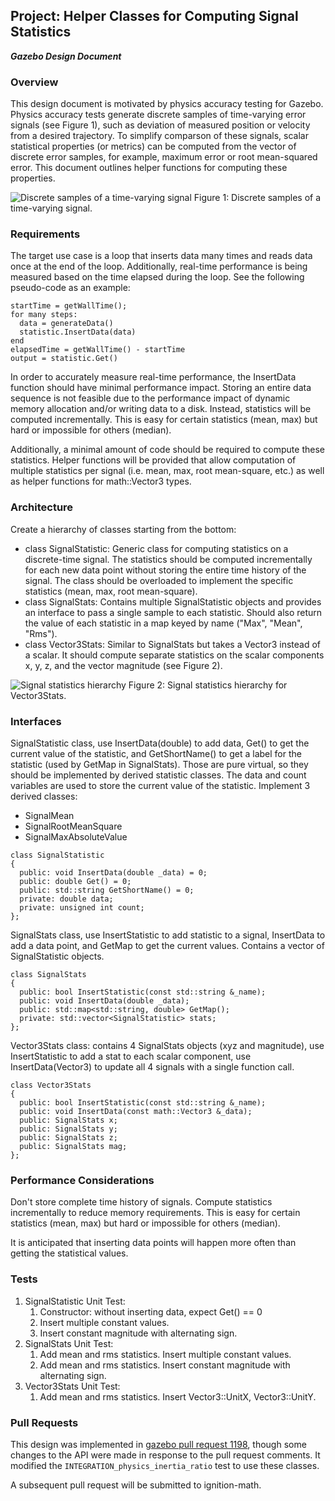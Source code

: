 ## Project: Helper Classes for Computing Signal Statistics
***Gazebo Design Document***

### Overview

This design document is motivated by physics accuracy testing for Gazebo.
Physics accuracy tests generate discrete samples of time-varying error signals (see Figure 1),
such as deviation of measured position or velocity from a desired trajectory.
To simplify comparson of these signals,
scalar statistical properties (or metrics) can be computed
from the vector of discrete error samples,
for example, maximum error or root mean-squared error.
This document outlines helper functions for computing these properties.

![Discrete samples of a time-varying signal](https://bitbucket.org/osrf/gazebo_design/raw/69d0c56c8ae18f79cdabcc40a9cedf13e51b480e/signal_stats/discrete_signal.png)
Figure 1: Discrete samples of a time-varying signal.

### Requirements

The target use case is a loop that inserts data many times and reads data once at the end of the loop.
Additionally, real-time performance is being measured based on the time elapsed during the loop.
See the following pseudo-code as an example:

~~~
startTime = getWallTime();
for many steps:
  data = generateData()
  statistic.InsertData(data)
end
elapsedTime = getWallTime() - startTime
output = statistic.Get()
~~~

In order to accurately measure real-time performance,
the InsertData function should have minimal performance impact.
Storing an entire data sequence is not feasible due to
the performance impact of dynamic memory allocation and/or
writing data to a disk.
Instead, statistics will be computed incrementally.
This is easy for certain statistics (mean, max)
but hard or impossible for others (median).

Additionally, a minimal amount of code should be required
to compute these statistics.
Helper functions will be provided that allow computation of
multiple statistics per signal
(i.e. mean, max, root mean-square, etc.)
as well as helper functions for math::Vector3 types.

### Architecture
Create a hierarchy of classes starting from the bottom:

* class SignalStatistic: Generic class for computing statistics on a discrete-time signal.
The statistics should be computed incrementally for each new data point without
storing the entire time history of the signal.
The class should be overloaded to implement the specific statistics (mean, max, root mean-square).
* class SignalStats: Contains multiple SignalStatistic objects and provides an
interface to pass a single sample to each statistic.
Should also return the value of each statistic
in a map keyed by name ("Max", "Mean", "Rms").
* class Vector3Stats: Similar to SignalStats but takes a Vector3 instead of a scalar.
It should compute separate statistics on the scalar components x, y, z,
and the vector magnitude (see Figure 2).

![Signal statistics hierarchy](https://bitbucket.org/osrf/gazebo_design/raw/69d0c56c8ae18f79cdabcc40a9cedf13e51b480e/signal_stats/signal_stats_hierarchy.png)
Figure 2: Signal statistics hierarchy for Vector3Stats.

### Interfaces
SignalStatistic class, use InsertData(double) to add data,
Get() to get the current value of the statistic,
and GetShortName() to get a label for the statistic (used by GetMap in SignalStats).
Those are pure virtual, so they should be implemented by derived statistic classes.
The data and count variables are used to store the current value of the statistic.
Implement 3 derived classes:

* SignalMean
* SignalRootMeanSquare
* SignalMaxAbsoluteValue
~~~
class SignalStatistic
{
  public: void InsertData(double _data) = 0;
  public: double Get() = 0;
  public: std::string GetShortName() = 0;
  private: double data;
  private: unsigned int count;
};
~~~

SignalStats class, use InsertStatistic to add statistic to a signal,
InsertData to add a data point, and GetMap to get the current values.
Contains a vector of SignalStatistic objects.
~~~
class SignalStats
{
  public: bool InsertStatistic(const std::string &_name);
  public: void InsertData(double _data);
  public: std::map<std::string, double> GetMap();
  private: std::vector<SignalStatistic> stats;
};
~~~

Vector3Stats class: contains 4 SignalStats objects (xyz and magnitude),
use InsertStatistic to add a stat to each scalar component,
use InsertData(Vector3) to update all 4 signals with a single function call.
~~~
class Vector3Stats
{
  public: bool InsertStatistic(const std::string &_name);
  public: void InsertData(const math::Vector3 &_data);
  public: SignalStats x;
  public: SignalStats y;
  public: SignalStats z;
  public: SignalStats mag;
};
~~~

### Performance Considerations
Don't store complete time history of signals.
Compute statistics incrementally to reduce memory requirements.
This is easy for certain statistics (mean, max)
but hard or impossible for others (median).

It is anticipated that inserting data points will happen more often
than getting the statistical values.

### Tests

1. SignalStatistic Unit Test:
    1. Constructor: without inserting data, expect Get() == 0
    1. Insert multiple constant values.
    1. Insert constant magnitude with alternating sign.
1. SignalStats Unit Test:
    1. Add mean and rms statistics. Insert multiple constant values.
    1. Add mean and rms statistics. Insert constant magnitude with alternating sign.
1. Vector3Stats Unit Test:
    1. Add mean and rms statistics. Insert Vector3::UnitX, Vector3::UnitY.

### Pull Requests
This design was implemented in
[gazebo pull request 1198](https://bitbucket.org/osrf/gazebo/pull-request/1198/new-math-class-signalstats/diff),
though some changes to the API were made in response to the pull request comments.
It modified the `INTEGRATION_physics_inertia_ratio` test to use
these classes.

A subsequent pull request will be submitted to ignition-math.
